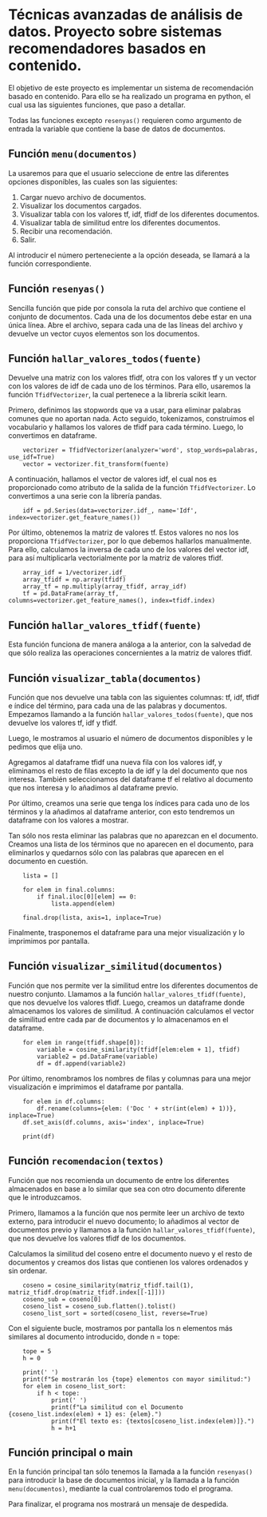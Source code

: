 # Técnicas avanzadas de análisis de datos. Proyecto sobre sistemas recomendadores basados en contenido.

El objetivo de este proyecto es implementar un sistema de recomendación basado en contenido. Para ello se ha realizado un programa en python, el cual usa las siguientes funciones, que paso a detallar.

Todas las funciones excepto `resenyas()` requieren como argumento de entrada la variable que contiene la base de datos de documentos.

## Función `menu(documentos)`

La usaremos para que el usuario seleccione de entre las diferentes opciones disponibles, las cuales son las siguientes:

1. Cargar nuevo archivo de documentos.
2. Visualizar los documentos cargados.
3. Visualizar tabla con los valores tf, idf, tfidf de los diferentes documentos.
4. Visualizar tabla de similitud entre los diferentes documentos.
5. Recibir una recomendación.
6. Salir.

Al introducir el número perteneciente a la opción deseada, se llamará a la función correspondiente.


## Función `resenyas()`

Sencilla función que pide por consola la ruta del archivo que contiene el conjunto de documentos. Cada una de los documentos debe estar en una única línea.
Abre el archivo, separa cada una de las líneas del archivo y devuelve un vector cuyos elementos son los documentos.


## Función `hallar_valores_todos(fuente)`

Devuelve una matriz con los valores tfidf, otra con los valores tf y un vector con los valores de idf de cada uno de los términos. Para ello, usaremos la función `TfidfVectorizer`, la cual pertenece a la librería scikit learn. 

Primero, definimos las stopwords que va a usar, para eliminar palabras comunes que no aportan nada. Acto seguido, tokenizamos, construimos el vocabulario y hallamos los valores de tfidf para cada término. Luego, lo convertimos en dataframe.
```
    vectorizer = TfidfVectorizer(analyzer='word', stop_words=palabras, use_idf=True)
    vector = vectorizer.fit_transform(fuente)
```
A continuación, hallamos el vector de valores idf, el cual nos es proporcionado como atributo de la salida de la función `TfidfVectorizer`. Lo convertimos a una serie con la librería pandas.
```
    idf = pd.Series(data=vectorizer.idf_, name='Idf', index=vectorizer.get_feature_names())
```
Por último, obtenemos la matriz de valores tf. Estos valores no nos los proporciona `TfidfVectorizer`, por lo que debemos hallarlos manualmente. Para ello, calculamos la inversa de cada uno de los valores del vector idf, para así multiplicarla vectorialmente por la matriz de valores tfidf.
```
    array_idf = 1/vectorizer.idf_
    array_tfidf = np.array(tfidf)
    array_tf = np.multiply(array_tfidf, array_idf)
    tf = pd.DataFrame(array_tf, columns=vectorizer.get_feature_names(), index=tfidf.index)
```


## Función `hallar_valores_tfidf(fuente)`

Esta función funciona de manera análoga a la anterior, con la salvedad de que sólo realiza las operaciones concernientes a la matriz de valores tfidf.


## Función `visualizar_tabla(documentos)`

Función que nos devuelve una tabla con las siguientes columnas: tf, idf, tfidf e índice del término, para cada una de las palabras y documentos. Empezamos llamando a la función `hallar_valores_todos(fuente)`, que nos devuelve los valores tf, idf y tfidf. 

Luego, le mostramos al usuario el número de documentos disponibles y le pedimos que elija uno.

Agregamos al dataframe tfidf una nueva fila con los valores idf, y eliminamos el resto de filas excepto la de idf y la del documento que nos interesa. También seleccionamos del dataframe tf el relativo al documento que nos interesa y lo añadimos al dataframe previo.

Por último, creamos una serie que tenga los índices para cada uno de los términos y la añadimos al dataframe anterior, con esto tendremos un dataframe con los valores a mostrar.

Tan sólo nos resta eliminar las palabras que no aparezcan en el documento. Creamos una lista de los términos que no aparecen en el documento, para eliminarlos y quedarnos sólo con las palabras que aparecen en el documento en cuestión.
```
    lista = []

    for elem in final.columns:
        if final.iloc[0][elem] == 0:
            lista.append(elem)

    final.drop(lista, axis=1, inplace=True)
```
Finalmente, trasponemos el dataframe para una mejor visualización y lo imprimimos por pantalla.


## Función `visualizar_similitud(documentos)`

Función que nos permite ver la similitud entre los diferentes documentos de nuestro conjunto. Llamamos a la función `hallar_valores_tfidf(fuente)`, que nos devuelve los valores tfidf. Luego, creamos un dataframe donde almacenamos los valores de similitud. A continuación calculamos el vector de similitud entre cada par de documentos y lo almacenamos en el dataframe.
```
    for elem in range(tfidf.shape[0]):
        variable = cosine_similarity(tfidf[elem:elem + 1], tfidf)
        variable2 = pd.DataFrame(variable)
        df = df.append(variable2)
```
Por último, renombramos los nombres de filas y columnas para una mejor visualización e imprimimos el dataframe por pantalla.
```
    for elem in df.columns:
        df.rename(columns={elem: ('Doc ' + str(int(elem) + 1))}, inplace=True)
    df.set_axis(df.columns, axis='index', inplace=True)

    print(df)
```


## Función `recomendacion(textos)`

Función que nos recomienda un documento de entre los diferentes almacenados en base a lo similar que sea con otro documento diferente que le introduzcamos.

Primero, llamamos a la función que nos permite leer un archivo de texto externo, para introducir el nuevo documento; lo añadimos al vector de documentos previo y llamamos a la función `hallar_valores_tfidf(fuente)`, que nos devuelve los valores tfidf de los documentos.

Calculamos la similitud del coseno entre el documento nuevo y el resto de documentos y creamos dos listas que contienen los valores ordenados y sin ordenar.
```
    coseno = cosine_similarity(matriz_tfidf.tail(1), matriz_tfidf.drop(matriz_tfidf.index[[-1]]))
    coseno_sub = coseno[0]
    coseno_list = coseno_sub.flatten().tolist()
    coseno_list_sort = sorted(coseno_list, reverse=True)
```
Con el siguiente bucle, mostramos por pantalla los n elementos más similares al documento introducido, donde n = tope:
```
    tope = 5
    h = 0

    print(' ')
    print(f"Se mostrarán los {tope} elementos con mayor similitud:")
    for elem in coseno_list_sort:
        if h < tope:
            print(' ')
            print(f"La similitud con el Documento {coseno_list.index(elem) + 1} es: {elem}.")
            print(f"El texto es: {textos[coseno_list.index(elem)]}.")
            h = h+1
```

## Función principal o main

En la función principal tan sólo tenemos la llamada a la función `resenyas()` para introducir la base de documentos inicial, y la llamada a la función `menu(documentos)`, mediante la cual controlaremos todo el programa.

Para finalizar, el programa nos mostrará un mensaje de despedida.